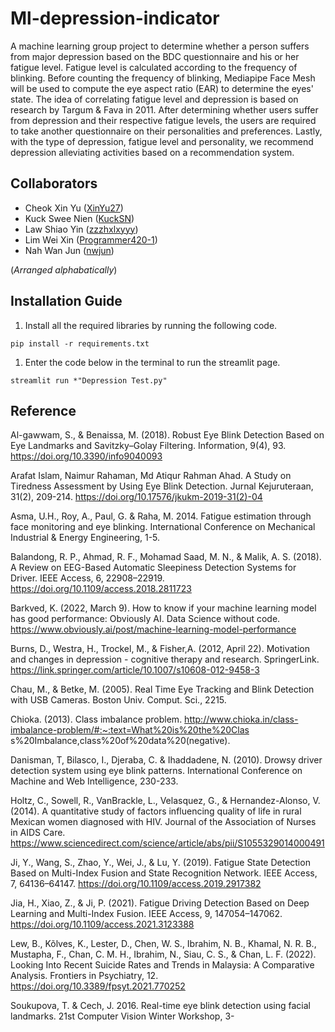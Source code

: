 # Ml-depression-indicator

A machine learning group project to determine whether a person suffers from major depression based on the BDC questionnaire and his or her fatigue level. Fatigue level is calculated according to the frequency of blinking. Before counting the frequency of blinking, Mediapipe Face Mesh will be used to compute the eye aspect ratio (EAR)  to determine the eyes' state. The idea of correlating fatigue level and depression is based on research by Targum & Fava in 2011. After determining whether users suffer from depression and their respective fatigue levels, the users are required to take another questionnaire on their personalities and preferences. Lastly, with the type of depression, fatigue level and personality, we recommend depression alleviating activities based on a recommendation system. 

## Collaborators

- Cheok Xin Yu ([XinYu27](https://github.com/XinYu27))
- Kuck Swee Nien ([KuckSN](https://github.com/KuckSN))
- Law Shiao Yin ([zzzhxlxyyy](https://github.com/zzzhxlxyyy))
- Lim Wei Xin ([Programmer420-1](https://github.com/Programmer420-1))
- Nah Wan Jun ([nwjun](https://github.com/nwjun))  

(_Arranged alphabatically_)

## Installation Guide

1. Install all the required libraries by running the following code.

```terminal
pip install -r requirements.txt
```

1. Enter the code below in the terminal to run the streamlit page.

```terminal
streamlit run *"Depression Test.py"
```

## Reference

Al-gawwam, S., & Benaissa, M. (2018). Robust Eye Blink Detection Based on Eye 
Landmarks and Savitzky–Golay Filtering. Information, 9(4), 93. 
https://doi.org/10.3390/info9040093
 
Arafat Islam, Naimur Rahaman, Md Atiqur Rahman Ahad. A Study on Tiredness 
Assessment by Using Eye Blink Detection. Jurnal Kejuruteraan, 31(2), 209-214. 
https://doi.org/10.17576/jkukm-2019-31(2)-04
 
Asma, U.H., Roy, A., Paul, G. & Raha, M. 2014. Fatigue estimation through face monitoring 
and eye blinking. International Conference on Mechanical Industrial & Energy 
Engineering, 1-5.

Balandong, R. P., Ahmad, R. F., Mohamad Saad, M. N., & Malik, A. S. (2018). A Review on 
EEG-Based Automatic Sleepiness Detection Systems for Driver. IEEE Access, 6, 
22908–22919. https://doi.org/10.1109/access.2018.2811723

Barkved, K. (2022, March 9). How to know if your machine learning model has good 
performance: Obviously AI. Data Science without code.
https://www.obviously.ai/post/machine-learning-model-performance

Burns, D., Westra, H., Trockel, M., & Fisher,A. (2012, April 22). Motivation and changes in
 depression - cognitive therapy and research. SpringerLink.
https://link.springer.com/article/10.1007/s10608-012-9458-3

Chau, M., & Betke, M. (2005). Real Time Eye Tracking and Blink Detection with USB 
Cameras. Boston Univ. Comput. Sci., 2215.

Chioka. (2013). Class imbalance problem.
http://www.chioka.in/class-imbalance-problem/#:~:text=What%20is%20the%20Clas
s%20Imbalance,class%20of%20data%20(negative).

Danisman, T, Bilasco, I., Djeraba, C. & Ihaddadene, N. (2010). Drowsy driver detection 
system using eye blink patterns. International Conference on Machine and Web 
Intelligence, 230-233.

Holtz, C., Sowell, R., VanBrackle, L., Velasquez, G., & Hernandez-Alonso, V. (2014). A 
quantitative study of factors influencing quality of life in rural Mexican 
women diagnosed with HIV. Journal of the Association of Nurses in AIDS Care. 
https://www.sciencedirect.com/science/article/abs/pii/S1055329014000491

Ji, Y., Wang, S., Zhao, Y., Wei, J., & Lu, Y. (2019). Fatigue State Detection Based on 
Multi-Index Fusion and State Recognition Network. IEEE Access, 7, 64136–64147. 
https://doi.org/10.1109/access.2019.2917382

Jia, H., Xiao, Z., & Ji, P. (2021). Fatigue Driving Detection Based on Deep Learning and 
Multi-Index Fusion. IEEE Access, 9, 147054–147062. 
https://doi.org/10.1109/access.2021.3123388

Lew, B., Kõlves, K., Lester, D., Chen, W. S., Ibrahim, N. B., Khamal, N. R. B., Mustapha, F., 
Chan, C. M. H., Ibrahim, N., Siau, C. S., & Chan, L. F. (2022). Looking Into Recent 
Suicide Rates and Trends in Malaysia: A Comparative Analysis. Frontiers in Psychiatry, 12. https://doi.org/10.3389/fpsyt.2021.770252

Soukupova, T. & Cech, J. 2016. Real-time eye blink detection using facial landmarks. 21st 
Computer Vision Winter Workshop, 3-
